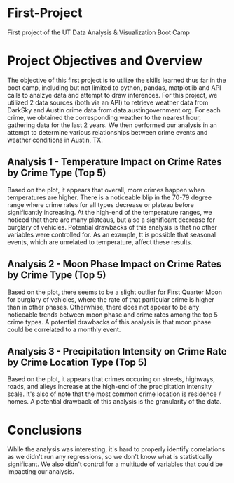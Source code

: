 # First-Project
First project of the UT Data Analysis & Visualization Boot Camp

# Project Objectives and Overview
The objective of this first project is to utilize the skills learned thus far in the boot camp, including but not limited to python, pandas, matplotlib and API calls to analzye data and attempt to draw inferences. For this project, we utilized 2 data sources (both via an API) to retrieve weather data from DarkSky and Austin crime data from data.austingovernment.org. For each crime, we obtained the corresponding weather to the nearest hour, gathering data for the last 2 years. We then performed our analysis in an attempt to determine various relationships between crime events and weather conditions in Austin, TX.

## Analysis 1 - Temperature Impact on Crime Rates by Crime Type (Top 5)
Based on the plot, it appears that overall, more crimes happen when temperatures are higher. There is a noticeable blip in the 70-79 degree range where crime rates for all types decrease or plateau before significantly increasing. At the high-end of the temperature ranges, we noticed that there are many plateaus, but also a significant decrease for burglary of vehicles. Potential drawbacks of this analysis is that no other variables were controlled for. As an example, tt is possible that seasonal events, which are unrelated to temperature, affect these results. 

## Analysis 2 - Moon Phase Impact on Crime Rates by Crime Type (Top 5)
Based on the plot, there seems to be a slight outlier for First Quarter Moon for burglary of vehicles, where the rate of that particular crime is higher than in other phases. Otherwhise, there does not appear to be any noticeable trends between moon phase and crime rates among the top 5 crime types. A potential drawbacks of this analysis is that moon phase could be correlated to a monthly event. 

## Analysis 3 - Precipitation Intensity on Crime Rate by Crime Location Type (Top 5)
Based on the plot, it appears that crimes occuring on streets, highways, roads, and alleys increase at the high-end of the precipitation intensity scale. It's also of note that the most common crime location is residence / homes. A potential drawback of this analysis is the granularity of the data. 

# Conclusions 
While the analysis was interesting, it's hard to properly identify correlations as we didn't run any regressions, so we don't know what is statistically significant.  We also didn't control for a multitude of variables that could be impacting our analysis. 